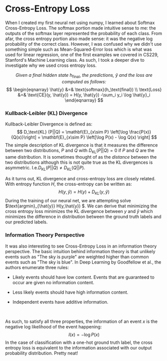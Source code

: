 # Cross-Entropy Loss

When I created my first neural net using numpy, I learned about Softmax Cross-Entropy Loss. The softmax portion made intuitive sense to me: the outputs of the softmax layer represented the probability of each class. From afar, the cross entropy portion also made sense: it was the negative log probability of the correct class. However, I was confused why we didn't use something simple such as Mean-Squared-Error loss which is what was used for linear regression, one of the first examples we covered in CS229, Stanford's Machine Learning class. As such, I took a deeper dive to investigate why we used cross entropy loss.

*<center>Given a final hidden state* $h_\text{final}$, *the predictions,* $\hat{y}$ *and the loss are computed as follows:* </center> 
$$
\begin{eqnarray}
\hat{y} &=& \text{softmax}(h_\text{final}) \\
\text{Loss} &=& \text{CE}(y, \hat{y}) = H(y, \hat{y}) -\sum_i y_i \log \hat{y}_i
\end{eqnarray}
$$

### Kullback-Leibler (KL) Divergence

Kullback-Leibler Divergence is defined as:
$$
D_\text{KL} (P||Q) = \mathbf{E}_{x\sim P} \left[\log \frac{P(x)}{Q(x)}\right] = \mathbf{E}_{x\sim P} \left[\log P(x) - \log Q(x) \right]
$$
The simple description of KL divergence is that it measures the difference between two distributions, $P$ and $Q$ with $D_\text{KL}(P||Q) = 0$ if $P$ and $Q$ are the same distribution.  It is sometimes thought of as the *distance* between the two distributions although this is not quite true as the KL divergences is asymmetric. I.e.$D_\text{KL}(P||Q) \neq D_\text{KL}(Q||P$).  



As it turns out, KL divergence and cross-entropy loss are closely related. With entropy function $H$, the cross-entropy can be written as:
$$
H(y, \hat{y}) = H(y) + D_{KL}(y, \hat{y})
$$
During the training of our neural net, we are attempting solve $\text{argmin}_{\hat{y}} H(y,\hat{y}) $. We can derive that minimizing the cross entropy loss minimizes the KL divergence between $y$ and $\hat{y}$ which minimizes the difference in distribution between the ground truth labels and our predicted labels.



### Information Theory Perspective

It was also interesting to see Cross-Entropy Loss in an information theory perspective. The basic intuition behind information theory is that unlikely events such as "The sky is purple" are weighted higher than common events such as "The sky is blue". In Deep Learning by Goodfellow et al., the authors enumerate three rules:

* Likely events should have low content. Events that are guaranteed to occur are given no information content.

* Less likely events should have high information content.

* Independent events have additive information.

  ​

As such, to satisfy all three properties, the information of an event $x$ is the negative log likelihood of the event happening:
$$
I(x) = -\log P(x)
$$
In the case of classification with a one-hot ground truth label, the cross entropy loss is equivalent to the information associated with our output probability distribution. Pretty neat!





